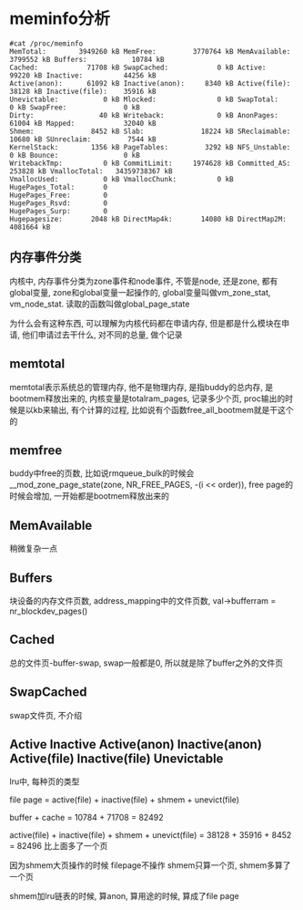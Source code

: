 # meminfo分析
```
#cat /proc/meminfo
MemTotal:        3949260 kB MemFree:         3770764 kB MemAvailable:    3799552 kB Buffers:           10784 kB
Cached:            71708 kB SwapCached:            0 kB Active:            99220 kB Inactive:          44256 kB
Active(anon):      61092 kB Inactive(anon):     8340 kB Active(file):      38128 kB Inactive(file):    35916 kB
Unevictable:           0 kB Mlocked:               0 kB SwapTotal:             0 kB SwapFree:              0 kB
Dirty:                40 kB Writeback:             0 kB AnonPages:         61004 kB Mapped:            32040 kB
Shmem:              8452 kB Slab:              18224 kB SReclaimable:      10680 kB SUnreclaim:         7544 kB
KernelStack:        1356 kB PageTables:         3292 kB NFS_Unstable:          0 kB Bounce:                0 kB
WritebackTmp:          0 kB CommitLimit:     1974628 kB Committed_AS:     253828 kB VmallocTotal:   34359738367 kB
VmallocUsed:           0 kB VmallocChunk:          0 kB
HugePages_Total:       0
HugePages_Free:        0
HugePages_Rsvd:        0
HugePages_Surp:        0
Hugepagesize:       2048 kB DirectMap4k:       14080 kB DirectMap2M:     4081664 kB
```
## 内存事件分类
内核中, 内存事件分类为zone事件和node事件, 不管是node, 还是zone, 都有global变量, zone和global变量一起操作的, global变量叫做vm_zone_stat, vm_node_stat. 读取的函数叫做global_page_state

为什么会有这种东西, 可以理解为内核代码都在申请内存, 但是都是什么模块在申请, 他们申请过去干什么, 对不同的总量, 做个记录

## memtotal
memtotal表示系统总的管理内存, 他不是物理内存, 是指buddy的总内存, 是bootmem释放出来的, 内核变量是totalram_pages, 记录多少个页, proc输出的时候是以kb来输出, 有个计算的过程, 比如说有个函数free_all_bootmem就是干这个的

## memfree
buddy中free的页数, 比如说rmqueue_bulk的时候会__mod_zone_page_state(zone, NR_FREE_PAGES, -(i << order)), free page的时候会增加, 一开始都是bootmem释放出来的

## MemAvailable
稍微复杂一点

## Buffers
块设备的内存文件页数, address_mapping中的文件页数, val->bufferram = nr_blockdev_pages()

## Cached
总的文件页-buffer-swap, swap一般都是0, 所以就是除了buffer之外的文件页

## SwapCached
swap文件页, 不介绍

## Active Inactive Active(anon)  Inactive(anon) Active(file) Inactive(file) Unevictable
lru中, 每种页的类型

file page = active(file) + inactive(file) + shmem + unevict(file)

buffer + cache = 10784 + 71708 = 82492

active(file) + inactive(file) + shmem + unevict(file) = 38128 + 35916 + 8452 = 82496 比上面多了一个页

因为shmem大页操作的时候 filepage不操作 shmem只算一个页, shmem多算了一个页

shmem加lru链表的时候, 算anon, 算用途的时候, 算成了file page
